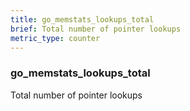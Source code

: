 ```yaml
---
title: go_memstats_lookups_total
brief: Total number of pointer lookups
metric_type: counter
---
```

### go_memstats_lookups_total

Total number of pointer lookups